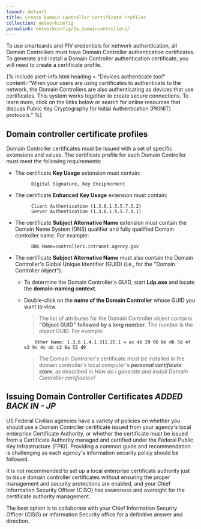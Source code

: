 ```yaml
---
layout: default
title: Create Domain Controller Certificate Profiles
collection: networkconfig
permalink: networkconfig/2a_domaincontrollers/
---
```


To use smartcards and PIV credentials for network authentication, all Domain Controllers must have Domain Controller authentication certificates. To generate and install a Domain Controller authentication certificate, you will need to create a certificate profile.

{% include alert-info.html heading = "Devices authenticate too!" content="When your users are using certificates to authenticate to the network, the Domain Controllers are also authenticating as devices that use certificates. This system works together to create secure connections. To learn more, click on the links below or search for online resources that discuss Public Key Cryptography for Initial Authentication (PKINIT) protocols." %}

## Domain controller certificate profiles

Domain Controller certificates must be issued with a set of specific extensions and values.  The certificate profile for each Domain Controller must meet the following requirements:

- The certificate **Key Usage** extension must contain:

            Digital Signature, Key Encipherment

- The certificate **Enhanced Key Usage** extension must contain:

            Client Authentication (1.3.6.1.5.5.7.3.2)
            Server Authentication (1.3.6.1.5.5.7.3.1)

- The certificate **Subject Alternative Name** extension must contain the Domain Name System (DNS) qualifier and fully qualified Domain controller name.  For example:

            DNS Name=controller1.intranet.agency.gov

- The certificate **Subject Alternative Name** must also contain the Domain Controller's Global Unique Identifier (GUID) (i.e., for the "Domain Controller object"). 

  * To determine the Domain Controller's GUID, start **Ldp.exe** and locate the **domain-naming context**. 
  * Double-click on the **name of the Domain Controller** whose GUID you want to view.
  
    > The list of attributes for the Domain Controller object contains **"Object GUID" followed by a long number**. The number is the object GUID. For example:

            Other Name: 1.3.6.1.4.1.311.25.1 = ac 4b 29 06 bb d6 5d 4f e3 9c 4c ab c3 6a 55 d9

    > The Domain Controller's certificate must be installed in the domain controller's local computer's **_personal certificate store_**, as described in _How do I generate and install Domain Controller certificates_?

## Issuing Domain Controller Certificates *ADDED BACK IN - JP*

US Federal Civilian agencies have a variety of policies on whether you should use a Domain Controller certificate issued from your agency's local enterprise Certificate Authority, or whether the certificate must be issued from a Certificate Authority managed and certified under the Federal Public Key Infrastructure (FPKI).  Providing a common guide and recommendation is challenging as each agency's information security policy should be followed.

It is not recommended to set up a local enterprise certificate authority just to issue domain controller certificates without ensuring the proper management and security protections are enabled, and your Chief Information Security Officer (CISO) has awareness and oversight for the certificate authority management.

The best option is to collaborate with your Chief Information Security Officer (CISO) or Information Security office for a definitive answer and direction.
